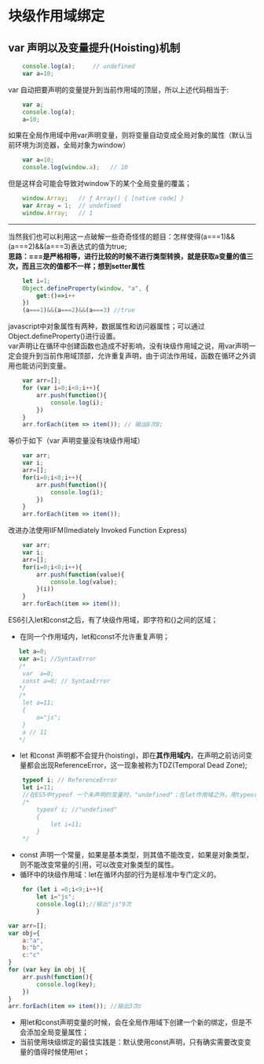 # 块级作用域绑定
## var 声明以及变量提升(Hoisting)机制
``` javascript
    console.log(a);     // undefined
    var a=10;
```
var 自动把要声明的变量提升到当前作用域的顶层，所以上述代码相当于:
```javascript
    var a;
    console.log(a);
    a=10;
```
如果在全局作用域中用var声明变量，则将变量自动变成全局对象的属性（默认当前环境为浏览器，全局对象为window）
```javascript
    var a=10;
    console.log(window.a);   // 10
```
但是这样会可能会导致对window下的某个全局变量的覆盖；
```javascript 
    window.Array;   // ƒ Array() { [native code] }
    var Array = 1;  // undefined
    window.Array;   // 1
```
***
当然我们也可以利用这一点破解一些奇奇怪怪的题目：怎样使得(a===1)&&(a===2)&&(a===3)表达式的值为true;  
**思路：===是严格相等，进行比较的时候不进行类型转换，就是获取a变量的值三次，而且三次的值都不一样；想到setter属性**
```javascript
    let i=1;
    Object.defineProperty(window, "a", {
        get:()=>i++
    })
    (a===1)&&(a===2)&&(a===3) //true
```
javascript中对象属性有两种，数据属性和访问器属性；可以通过Object.defineProperty()进行设置。  
var声明让在循环中创建函数也造成不好影响，没有块级作用域之说，用var声明一定会提升到当前作用域顶部，允许重复声明，由于词法作用域，函数在循环之外调用也能访问到变量。
```javascript
    var arr=[];
    for (var i=0;i<8;i++){
        arr.push(function(){
            console.log(i);
        })
    }
    arr.forEach(item => item()); // 输出8次8;
```
等价于如下（var 声明变量没有块级作用域）
```javascript
    var arr;
    var i;
    arr=[];
    for(i=0;i<8;i++){
        arr.push(function(){
            console.log(i);
        })
    }
    arr.forEach(item => item());
```
改进办法使用IIFM(Imediately Invoked Function Express)
```javascript
    var arr;
    var i;
    arr=[];
    for(i=0;i<8;i++){
        arr.push(function(value){
            console.log(value);
        }(i))
    }
    arr.forEach(item => item());
```
ES6引入let和const之后，有了块级作用域，即字符和{}之间的区域；
+ 在同一个作用域内，let和const不允许重复声明；
```javascript
   let a=0;
   var a=1; //SyntaxError
   /*
    var  a=0;
    const a=0; // SyntaxError
   */
   /*
    let a=11;
    {
        a="js";
    }
    a // 11
   */
```
+ let 和const 声明都不会提升(hoisting)，即在**其作用域内**，在声明之前访问变量都会出现ReferenceError，这一现象被称为TDZ(Temporal Dead Zone);
```javascript 
    typeof i; // ReferenceError
    let i=11; 
    //在ES5中typeof 一个未声明的变量时，"undefined"；在let作用域之外，用typeof则又会变成"undefined"
    /*
        typeof i; //"undefined"
        {
            let i=11;
        }
    */
``` 
+ const 声明一个常量，如果是基本类型，则其值不能改变，如果是对象类型，则不能改变常量的引用，可以改变对象类型的属性。
+ 循环中的块级作用域：let在循环内部的行为是标准中专门定义的。
```javascript
    for (let i =0;i<9;i++){
        let i="js";
        console.log(i);//输出"js"9次
        } 
```
```javascript
var arr=[];
var obj={
    a:"a",
    b:"b",
    c:"c"
}
for (var key in obj ){
    arr.push(function(){
        console.log(key);
    })
}
arr.forEach(item => item()); //输出3次c
```
+ 用let和const声明变量的时候，会在全局作用域下创建一个新的绑定，但是不会添加全局变量属性；
+ 当前使用块级绑定的最佳实践是：默认使用const声明，只有确实需要改变变量的值得时候使用let；







